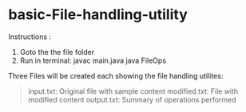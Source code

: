 # basic-File-handling-utility

Instructions : 
1. Goto the the file folder
2. Run in terminal:
  javac main.java
  java FileOps

Three Files will be created each showing the file handling utilites:
>input.txt: Original file with sample content
>modified.txt: File with modified content
>output.txt: Summary of operations performed

